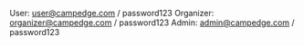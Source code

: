 User: user@campedge.com / password123
Organizer: organizer@campedge.com / password123
Admin: admin@campedge.com / password123